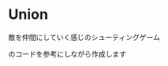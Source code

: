 # Union
敵を仲間にしていく感じのシューティングゲーム  

[google]: https://github.com/yashihei "@yashihei"
のコードを参考にしながら作成します